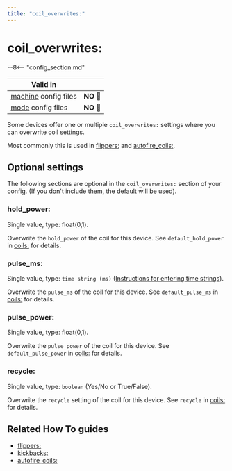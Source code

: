 ```yaml
---
title: "coil_overwrites:"
---
```


# coil_overwrites:


--8<-- "config_section.md"

| Valid in | |
|-----|:----:|
|[machine](instructions/machine_config.md) config files |**NO** :no_entry_sign:|
|[mode](instructions/mode_config.md) config files|**NO** :no_entry_sign:|

Some devices offer one or multiple `coil_overwrites:` settings where you
can overwrite coil settings.

Most commonly this is used in [flippers:](flippers.md)
and [autofire_coils:](autofire_coils.md).

## Optional settings

The following sections are optional in the `coil_overwrites:` section of
your config. (If you don't include them, the default will be used).

### hold_power:

Single value, type: float(0,1).

Overwrite the `hold_power` of the coil for this device. See
`default_hold_power` in [coils:](coils.md) for
details.

### pulse_ms:

Single value, type: `time string (ms)`
([Instructions for entering time strings](instructions/time_strings.md)).

Overwrite the `pulse_ms` of the coil for this device. See
`default_pulse_ms` in [coils:](coils.md) for details.

### pulse_power:

Single value, type: float(0,1).

Overwrite the `pulse_power` of the coil for this device. See
`default_pulse_power` in [coils:](coils.md) for
details.

### recycle:

Single value, type: `boolean` (Yes/No or True/False).

Overwrite the `recycle` setting of the coil for this device. See
`recycle` in [coils:](coils.md) for details.

## Related How To guides

* [flippers:](flippers.md)
* [kickbacks:](kickbacks.md)
* [autofire_coils:](autofire_coils.md)
